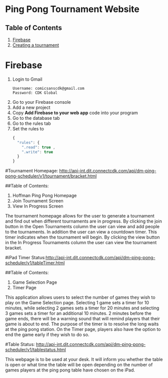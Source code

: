 # Ping Pong Tournament Website


## Table of Contents
1. [Firebase](#firebase)
2. [Creating a tournament](#)

# Firebase

1. Login to Gmail
    ```
    Username: comicsanscdk@gmail.com
	Password: CDK Global
    ```
2. Go to your Firebase console
3. Add a new project
4. Copy **Add Firebase to your web app** code into your program
5. Go to the database tab
6. Go to the rules tab
7. Set the rules to 
    ```javascript
    {
      "rules": {
        ".read": true ,
        ".write": true
      }
    }
    ```

#Tournament Homepage: http://api-int.dit.connectcdk.com/api/dm-ping-pong-scheduler/v1/tournament/bracket.html

##Table of Contents:
1. Hoffman Ping Pong Homepage
2. Join Tournament Screen
3. View In Progress Screen

The tournament homepage allows for the user to generate a tournament and find out when different tournaments are in progress. By clicking the join button in the Open Tournaments column the user can view and add people to the tournaments. In addition the user can view a countdown timer. This timer indicates when the tournament will begin. By clicking the view button in the In Progress Tournaments column the user can view the tournament bracket.


#iPad Timer Status:http://api-int.dit.connectcdk.com/api/dm-ping-pong-scheduler/v1/tableTimer.html

##Table of Contents:
1. Game Selection Page
2. Timer Page

This application allows users to select the number of games they wish to play on the Game Selection page. Selecting 1 game sets a timer for 10 minutes, while selecting 2 games sets a timer for 20 minutes and selecting 3 games sets a timer for an additional 10 minutes. 2 minutes before the game ends, there will be a warning sound that will remind players that their game is about to end. The purpose of the timer is to resolve the long waits at the ping pong station. On the Timer page, players also have the option to end the game early if they wish to do so.  


#Table Status: http://api-int.dit.connectcdk.com/api/dm-ping-pong-scheduler/v1/tablestatus.html

This webpage is to be used at your desk. It will inform you whether the table is open or what time the table will be open depending on the number of games players at the ping pong table have chosen on the iPad. 

